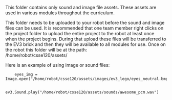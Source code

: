 This folder contains only sound and image file assets. These assets are used in various modules throughout the curriculum.

This folder needs to be uploaded to your robot before the sound and image files can be used.
It is recommended that one team member right clicks on the project folder to upload the entire project to the robot at least once when the project begins.  During that upload these files will be transferred to the EV3 brick and then they will be available to all modules for use.
Once on the robot this folder will be at the path:<br>
/home/robot/csse120/assets/

Here is an example of using image or sound files:

        eyes_img = Image.open("/home/robot/csse120/assets/images/ev3_lego/eyes_neutral.bmp")

        ev3.Sound.play("/home/robot/csse120/assets/sounds/awesome_pcm.wav")